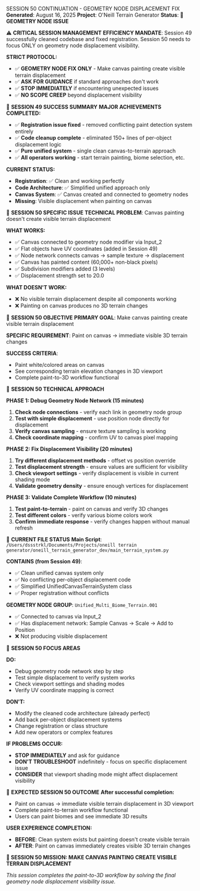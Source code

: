 SESSION 50 CONTINUATION - GEOMETRY NODE DISPLACEMENT FIX
**Generated**: August 16, 2025 **Project**: O'Neill Terrain Generator **Status**: 🔧 **GEOMETRY NODE ISSUE**

⚠️ **CRITICAL SESSION MANAGEMENT**
**EFFICIENCY MANDATE**: Session 49 successfully cleaned codebase and fixed registration. Session 50 needs to focus ONLY on geometry node displacement visibility.

**STRICT PROTOCOL:**
* ✅ **GEOMETRY NODE FIX ONLY** - Make canvas painting create visible terrain displacement
* ✅ **ASK FOR GUIDANCE** if standard approaches don't work
* ✅ **STOP IMMEDIATELY** if encountering unexpected issues
* ✅ **NO SCOPE CREEP** beyond displacement visibility

🎯 **SESSION 49 SUCCESS SUMMARY**
**MAJOR ACHIEVEMENTS COMPLETED:**
* ✅ **Registration issue fixed** - removed conflicting paint detection system entirely
* ✅ **Code cleanup complete** - eliminated 150+ lines of per-object displacement logic
* ✅ **Pure unified system** - single clean canvas-to-terrain approach  
* ✅ **All operators working** - start terrain painting, biome selection, etc.

**CURRENT STATUS:**
* **Registration**: ✅ Clean and working perfectly
* **Code Architecture**: ✅ Simplified unified approach only
* **Canvas System**: ✅ Canvas created and connected to geometry nodes
* **Missing**: Visible displacement when painting on canvas

🚨 **SESSION 50 SPECIFIC ISSUE**
**TECHNICAL PROBLEM**: Canvas painting doesn't create visible terrain displacement

**WHAT WORKS:**
* ✅ Canvas connected to geometry node modifier via Input_2
* ✅ Flat objects have UV coordinates (added in Session 49)
* ✅ Node network connects canvas → sample texture → displacement
* ✅ Canvas has painted content (60,000+ non-black pixels)
* ✅ Subdivision modifiers added (3 levels)
* ✅ Displacement strength set to 20.0

**WHAT DOESN'T WORK:**
* ❌ No visible terrain displacement despite all components working
* ❌ Painting on canvas produces no 3D terrain changes

🎯 **SESSION 50 OBJECTIVE**
**PRIMARY GOAL**: Make canvas painting create visible terrain displacement

**SPECIFIC REQUIREMENT**: Paint on canvas → immediate visible 3D terrain changes

**SUCCESS CRITERIA**:
* Paint white/colored areas on canvas
* See corresponding terrain elevation changes in 3D viewport
* Complete paint-to-3D workflow functional

🔧 **SESSION 50 TECHNICAL APPROACH**

**PHASE 1: Debug Geometry Node Network (15 minutes)**
1. **Check node connections** - verify each link in geometry node group
2. **Test with simple displacement** - use position node directly for displacement
3. **Verify canvas sampling** - ensure texture sampling is working
4. **Check coordinate mapping** - confirm UV to canvas pixel mapping

**PHASE 2: Fix Displacement Visibility (20 minutes)**
1. **Try different displacement methods** - offset vs position override
2. **Test displacement strength** - ensure values are sufficient for visibility
3. **Check viewport settings** - verify displacement is visible in current shading mode
4. **Validate geometry density** - ensure enough vertices for displacement

**PHASE 3: Validate Complete Workflow (10 minutes)**
1. **Test paint-to-terrain** - paint on canvas and verify 3D changes
2. **Test different colors** - verify various biome colors work
3. **Confirm immediate response** - verify changes happen without manual refresh

📁 **CURRENT FILE STATUS**
**Main Script**: `/Users/dssstrkl/Documents/Projects/oneill terrain generator/oneill_terrain_generator_dev/main_terrain_system.py`

**CONTAINS (from Session 49)**:
* ✅ Clean unified canvas system only
* ✅ No conflicting per-object displacement code
* ✅ Simplified UnifiedCanvasTerrainSystem class
* ✅ Proper registration without conflicts

**GEOMETRY NODE GROUP**: `Unified_Multi_Biome_Terrain.001`
* ✅ Connected to canvas via Input_2
* ✅ Has displacement network: Sample Canvas → Scale → Add to Position
* ❌ Not producing visible displacement

🎯 **SESSION 50 FOCUS AREAS**

**DO:**
* Debug geometry node network step by step
* Test simple displacement to verify system works
* Check viewport settings and shading modes
* Verify UV coordinate mapping is correct

**DON'T:**
* Modify the cleaned code architecture (already perfect)
* Add back per-object displacement systems
* Change registration or class structure
* Add new operators or complex features

**IF PROBLEMS OCCUR:**
* **STOP IMMEDIATELY** and ask for guidance
* **DON'T TROUBLESHOOT** indefinitely - focus on specific displacement issue
* **CONSIDER** that viewport shading mode might affect displacement visibility

🎯 **EXPECTED SESSION 50 OUTCOME**
**After successful completion:**
* Paint on canvas → immediate visible terrain displacement in 3D viewport
* Complete paint-to-terrain workflow functional
* Users can paint biomes and see immediate 3D results

**USER EXPERIENCE COMPLETION:**
* **BEFORE**: Clean system exists but painting doesn't create visible terrain
* **AFTER**: Paint on canvas immediately creates visible 3D terrain changes

**🎯 SESSION 50 MISSION: MAKE CANVAS PAINTING CREATE VISIBLE TERRAIN DISPLACEMENT**

*This session completes the paint-to-3D workflow by solving the final geometry node displacement visibility issue.*